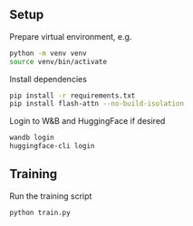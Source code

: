 ## Setup

Prepare virtual environment, e.g.

```bash
python -m venv venv
source venv/bin/activate
```

Install dependencies

```bash
pip install -r requirements.txt
pip install flash-attn --no-build-isolation
```

Login to W&B and HuggingFace if desired

```bash
wandb login
huggingface-cli login
```

## Training

Run the training script

```bash
python train.py
```

